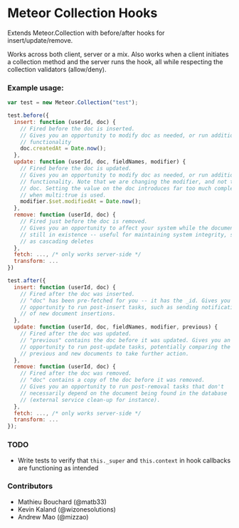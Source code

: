 # Meteor Collection Hooks

Extends Meteor.Collection with before/after hooks for insert/update/remove.

Works across both client, server or a mix. Also works when a client initiates a collection method and the server runs the hook, all while respecting the collection validators (allow/deny).

### Example usage:

```javascript
var test = new Meteor.Collection("test");

test.before({
  insert: function (userId, doc) {
    // Fired before the doc is inserted.
    // Gives you an opportunity to modify doc as needed, or run additional
    // functionality
    doc.createdAt = Date.now();
  },
  update: function (userId, doc, fieldNames, modifier) {
    // Fired before the doc is updated.
    // Gives you an opportunity to modify doc as needed, or run additional
    // functionality. Note that we are changing the modifier, and not the
    // doc. Setting the value on the doc introduces far too much complexity
    // when multi:true is used.
    modifier.$set.modifiedAt = Date.now();
  },
  remove: function (userId, doc) {
    // Fired just before the doc is removed.
    // Gives you an opportunity to affect your system while the document is
    // still in existence -- useful for maintaining system integrity, such
    // as cascading deletes
  },
  fetch: ..., /* only works server-side */
  transform: ...
})

test.after({
  insert: function (userId, doc) {
    // Fired after the doc was inserted.
    // "doc" has been pre-fetched for you -- it has the _id. Gives you an
    // opportunity to run post-insert tasks, such as sending notifications
    // of new document insertions.
  },
  update: function (userId, doc, fieldNames, modifier, previous) {
    // Fired after the doc was updated.
    // "previous" contains the doc before it was updated. Gives you an
    // opportunity to run post-update tasks, potentially comparing the
    // previous and new documents to take further action.
  },
  remove: function (userId, doc) {
    // Fired after the doc was removed.
    // "doc" contains a copy of the doc before it was removed.
    // Gives you an opportunity to run post-removal tasks that don't
    // necessarily depend on the document being found in the database
    // (external service clean-up for instance).
  },
  fetch: ..., /* only works server-side */
  transform: ...
});
```

### TODO

- Write tests to verify that `this._super` and `this.context` in hook callbacks are functioning as intended

### Contributors

- Mathieu Bouchard (@matb33)
- Kevin Kaland (@wizonesolutions)
- Andrew Mao (@mizzao)